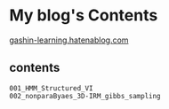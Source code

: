 # My blog's Contents
[gashin-learning.hatenablog.com](https://gashin-learning.hatenablog.com/)

## contents
```
001_HMM_Structured_VI
002_nonparaByaes_3D-IRM_gibbs_sampling
```

